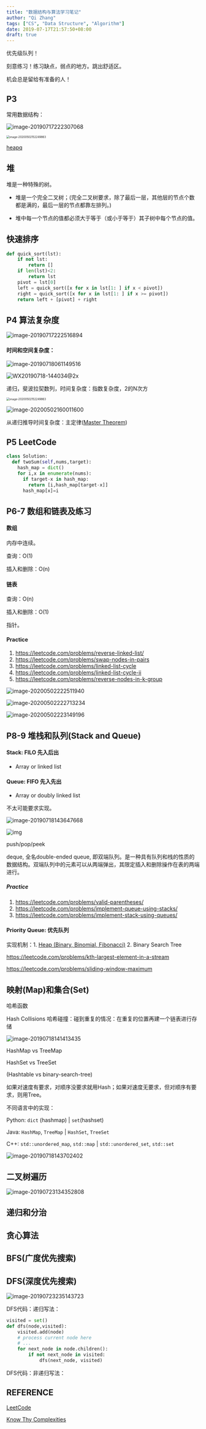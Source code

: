 ```yaml
---
title: "数据结构与算法学习笔记"
author: "Qi Zhang"
tags: ["CS", "Data Structure", "Algorithm"]
date: 2019-07-17T21:57:50+08:00
draft: true
---
```




<!--more-->

优先级队列！

刻意练习！练习缺点，弱点的地方。跳出舒适区。

机会总是留给有准备的人！

## P3

常用数据结构：

![image-20190717222307068](pics/image-20190717222307068.png)

<img src="pics/image-20200502152249863.png" alt="image-20200502152249863" style="zoom:50%;" /> 



[heapq](https://www.jianshu.com/p/801318c77ab5)

## 堆

堆是一种特殊的树。

- 堆是一个完全二叉树；(完全二叉树要求，除了最后一层，其他层的节点个数都是满的，最后一层的节点都靠左排列。)

- 堆中每一个节点的值都必须大于等于（或小于等于）其子树中每个节点的值。





## 快速排序



```python
def quick_sort(lst):
    if not lst:
        return []
    if len(lst)<2:
        return lst
    pivot = lst[0]
    left = quick_sort([x for x in lst[1: ] if x < pivot])
    right = quick_sort([x for x in lst[1: ] if x >= pivot])
    return left + [pivot] + right
```



## P4 算法复杂度

![image-20190717222516894](pics/image-20190717222516894.png)



#### 时间和空间复杂度：

![image-20190718061149516](pics/image-20190718061149516.png)

![WX20190718-144034@2x](pics/WX20190718-144034@2x.jpg)



递归，斐波拉契数列，时间复杂度：指数复杂度，2的N次方

<img src="pics/image-20200502160046121.png" alt="image-20200502152249863" style="zoom:50%;" />

![image-20200502160011600](pics/image-20200502160011600.png)



从递归推导时间复杂度：主定律([Master Theorem](https://en.wikipedia.org/wiki/Master_theorem_(analysis_of_algorithms)))   



## P5 LeetCode

```python
class Solution:
  def twoSum(self,nums,target):
    hash_map = dict()
    for i,x in enumerate(nums):
      if target-x in hash_map:
        return [i,hash_map[target-x]]
      hash_map[x]=i
```

## P6-7 数组和链表及练习

#### 数组 

内存中连续。

查询：O(1)

插入和删除：O(n)

#### 链表

查询：O(n)

插入和删除：O(1)

指针。

#### Practice

1. https://leetcode.com/problems/reverse-linked-list/ 
2. https://leetcode.com/problems/swap-nodes-in-pairs
3. https://leetcode.com/problems/linked-list-cycle
4. https://leetcode.com/problems/linked-list-cycle-ii
5. https://leetcode.com/problems/reverse-nodes-in-k-group

![image-20200502222511940](pics/image-20200502222511940.png)



![image-20200502222713234](pics/image-20200502222713234.png)

![image-20200502223149196](pics/image-20200502223149196.png)



## P8-9 堆栈和队列(Stack and Queue) 

#### Stack: FILO 先入后出

- Array or linked list

#### Queue: FIFO 先入先出

- Array or doubly linked list

不太可能要求实现。

![image-20190718143647668](pics/image-20190718143647668.png)

![img](pics/big-o-cheat-sheet-poster.png)









push/pop/peek



deque, 全名double-ended queue, 即双端队列。是一种具有队列和栈的性质的数据结构。双端队列中的元素可以从两端弹出，其限定插入和删除操作在表的两端进行。

##### Practice

1. https://leetcode.com/problems/valid-parentheses/
2. https://leetcode.com/problems/implement-queue-using-stacks/
3. https://leetcode.com/problems/implement-stack-using-queues/

#### Priority Queue: 优先队列

实现机制：1. [Heap  (Binary, Binomial, Fibonacci)](https://en.wikipedia.org/wiki/Heap_(data_structure)) 2. Binary Search Tree

https://leetcode.com/problems/kth-largest-element-in-a-stream

https://leetcode.com/problems/sliding-window-maximum





## 映射(Map)和集合(Set)



哈希函数

Hash Collisions 哈希碰撞：碰到重复的情况：在重复的位置再建一个链表进行存储

![image-20190718141413435](pics/image-20190718141413435.png)

 HashMap vs TreeMap

 HashSet vs TreeSet

(Hashtable vs binary-search-tree)

如果对速度有要求，对顺序没要求就用Hash；如果对速度无要求，但对顺序有要求，则用Tree。 

不同语言中的实现：

Python: `dict` (hashmap) |  `set`(hashset)

Java: `HashMap`, `TreeMap` | `HashSet`, `TreeSet` 

C++: `std::unordered_map`, `std::map` |  `std::unordered_set`, `std::set`



![image-20190718143702402](pics/image-20190718143702402.png)





## 二叉树遍历

![image-20190723134352808](pics/image-20190723134352808.png)



## 递归和分治



## 贪心算法



## BFS(广度优先搜索)

## DFS(深度优先搜索)

![image-20190723235143723](pics/image-20190723235143723.png)



DFS代码：递归写法：

```python
visited = set()
def dfs(node,visited):
    visited.add(node)
    # process current node here
    # ...
    for next_node in node.children():
        if not next_node in visited:
            dfs(next_node, visited)
```

DFS代码：非递归写法：





## REFERENCE

[LeetCode](https://leetcode.com/problemset/all/)

[Know Thy Complexities](http://www.bigocheatsheet.com/)


